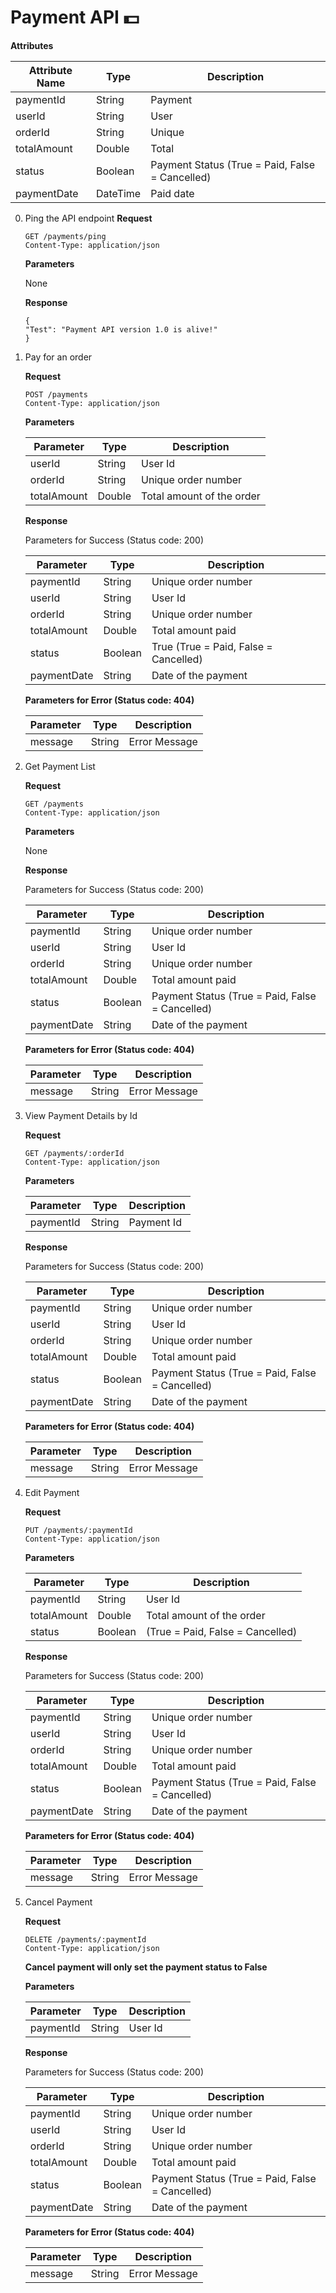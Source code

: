 # Payment API 💵

**Attributes**

|Attribute Name	| Type	| Description|
|---------------|-------|------------|
|paymentId |String|Payment| Id         |
|userId |	String  |	User  |	 Id |
|orderId |	String | Unique | Order Number |
|totalAmount |Double |Total | Amount Paid |
|status	| Boolean |	Payment Status (True = Paid, False = Cancelled) |
|paymentDate |DateTime	|Paid date|

0. Ping the API endpoint
    **Request**
    ```
    GET /payments/ping
    Content-Type: application/json
    ```
    **Parameters**
    
    None


    **Response**
    ```
    {
    "Test": "Payment API version 1.0 is alive!"
    }
    ```


1. Pay for an order

    **Request**
    ```
    POST /payments
    Content-Type: application/json
    ```
    **Parameters**

    |Parameter	|Type |	Description|
    |-----|-----|------|
    |userId	|String|	User Id|
    |orderId|	String|	Unique order number|
    |totalAmount|	Double|	Total amount of the order|

    **Response**

    Parameters for Success (Status code: 200)

    |Parameter	|Type	|Description  |
    |----|----|----|
    |paymentId	|String	|Unique order number|
    |userId	|String	|User Id
    |orderId	|String	|Unique order number
    |totalAmount	|Double	|Total amount paid
    |status	| Boolean	|True (True = Paid, False = Cancelled)
    |paymentDate	|String	|Date of the payment

    **Parameters for Error (Status code: 404)**

    |Parameter	|Type |	Description|
    |-----|-----|------|
    |message	|String|	Error Message|


2. Get Payment List

    **Request**
    ```
    GET /payments
    Content-Type: application/json
    ```
    **Parameters**

    None

    **Response**

    Parameters for Success (Status code: 200)

    |Parameter	|Type	|Description  |
    |----|----|----|
    |paymentId	|String	|Unique order number|
    |userId	|String	|User Id
    |orderId	|String	|Unique order number
    |totalAmount	|Double	|Total amount paid
    |status	|Boolean  |Payment Status (True = Paid, False = Cancelled)
    |paymentDate	|String	|Date of the payment

    **Parameters for Error (Status code: 404)**

    |Parameter	|Type |	Description|
    |-----|-----|------|
    |message	|String|	Error Message|


3. View Payment Details by Id

    **Request**

    ```
    GET /payments/:orderId
    Content-Type: application/json
    ```

    **Parameters**
    
    |Parameter	|Type |	Description|
    |-----|-----|------|
    |paymentId	|String|	Payment Id|

    **Response**

    Parameters for Success (Status code: 200)

    |Parameter	|Type	|Description  |
    |----|----|----|
    |paymentId	|String	|Unique order number|
    |userId	|String	|User Id
    |orderId	|String	|Unique order number
    |totalAmount	|Double	|Total amount paid
    |status	|Boolean  |Payment Status (True = Paid, False = Cancelled)
    |paymentDate	|String	|Date of the payment

    **Parameters for Error (Status code: 404)**

    |Parameter	|Type |	Description|
    |-----|-----|------|
    |message	|String|	Error Message|


4. Edit Payment

    **Request**

    ```
    PUT /payments/:paymentId
    Content-Type: application/json
    ```

    **Parameters**

    |Parameter	|Type |	Description|
    |-----|-----|------|
    |paymentId	|String|	User Id|
    |totalAmount|	Double|	Total amount of the order |
    |status|	Boolean|	(True = Paid, False = Cancelled)|

    **Response**

    Parameters for Success (Status code: 200)

    |Parameter	|Type	|Description  |
    |----|----|----|
    |paymentId	|String	|Unique order number|
    |userId	|String	|User Id
    |orderId	|String	|Unique order number
    |totalAmount	|Double	|Total amount paid
    |status	|Boolean  |Payment Status (True = Paid, False = Cancelled)
    |paymentDate	|String	|Date of the payment

    **Parameters for Error (Status code: 404)**

    |Parameter	|Type |	Description|
    |-----|-----|------|
    |message	|String|	Error Message|


5. Cancel Payment

    **Request**

    ```
    DELETE /payments/:paymentId
    Content-Type: application/json
    ```

    **Cancel payment will only set the payment status to False**

    **Parameters**

    |Parameter	|Type |	Description|
    |-----|-----|------|
    |paymentId	|String|	User Id|

    **Response**

    Parameters for Success (Status code: 200)

    |Parameter	|Type	|Description  |
    |----|----|----|
    |paymentId	|String	|Unique order number|
    |userId	|String	|User Id
    |orderId	|String	|Unique order number
    |totalAmount	|Double	|Total amount paid
    |status	|Boolean  |Payment Status (True = Paid, False = Cancelled)
    |paymentDate	|String	|Date of the payment

    **Parameters for Error (Status code: 404)**

    |Parameter	|Type |	Description|
    |-----|-----|------|
    |message	|String|	Error Message|
